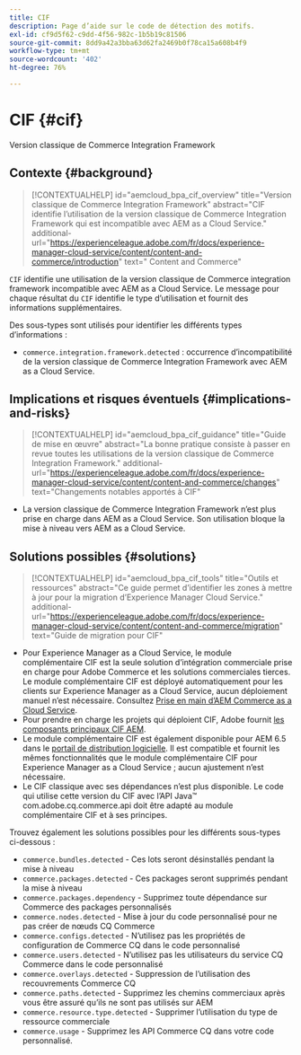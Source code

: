```yaml
---
title: CIF
description: Page d’aide sur le code de détection des motifs.
exl-id: cf9d5f62-c9dd-4f56-982c-1b5b19c81506
source-git-commit: 8dd9a42a3bba63d62fa2469b0f78ca15a608b4f9
workflow-type: tm+mt
source-wordcount: '402'
ht-degree: 76%

---
```


# CIF {#cif}

Version classique de Commerce Integration Framework

## Contexte {#background}

>[!CONTEXTUALHELP]
>id="aemcloud_bpa_cif_overview"
>title="Version classique de Commerce Integration Framework"
>abstract="CIF identifie l’utilisation de la version classique de Commerce Integration Framework qui est incompatible avec AEM as a Cloud Service."
>additional-url="https://experienceleague.adobe.com/fr/docs/experience-manager-cloud-service/content/content-and-commerce/introduction" text=" Content and Commerce"

`CIF` identifie une utilisation de la version classique de Commerce integration framework incompatible avec AEM as a Cloud Service. Le message pour chaque résultat du `CIF` identifie le type d’utilisation et fournit des informations supplémentaires.

Des sous-types sont utilisés pour identifier les différents types d’informations :

* `commerce.integration.framework.detected` : occurrence d’incompatibilité de la version classique de Commerce Integration Framework avec AEM as a Cloud Service.


## Implications et risques éventuels {#implications-and-risks}

>[!CONTEXTUALHELP]
>id="aemcloud_bpa_cif_guidance"
>title="Guide de mise en œuvre"
>abstract="La bonne pratique consiste à passer en revue toutes les utilisations de la version classique de Commerce Integration Framework."
>additional-url="https://experienceleague.adobe.com/fr/docs/experience-manager-cloud-service/content/content-and-commerce/changes" text="Changements notables apportés à CIF"

* La version classique de Commerce Integration Framework n’est plus prise en charge dans AEM as a Cloud Service. Son utilisation bloque la mise à niveau vers AEM as a Cloud Service.

## Solutions possibles {#solutions}

>[!CONTEXTUALHELP]
>id="aemcloud_bpa_cif_tools"
>title="Outils et ressources"
>abstract="Ce guide permet d’identifier les zones à mettre à jour pour la migration d’Experience Manager Cloud Service."
>additional-url="https://experienceleague.adobe.com/fr/docs/experience-manager-cloud-service/content/content-and-commerce/migration" text="Guide de migration pour CIF"

* Pour Experience Manager as a Cloud Service, le module complémentaire CIF est la seule solution d’intégration commerciale prise en charge pour Adobe Commerce et les solutions commerciales tierces. Le module complémentaire CIF est déployé automatiquement pour les clients sur Experience Manager as a Cloud Service, aucun déploiement manuel n’est nécessaire. Consultez [Prise en main d’AEM Commerce as a Cloud Service](https://experienceleague.adobe.com/fr/docs/experience-manager-cloud-service/content/content-and-commerce/storefront/getting-started).
* Pour prendre en charge les projets qui déploient CIF, Adobe fournit [les composants principaux CIF AEM](https://github.com/adobe/aem-core-cif-components).
* Le module complémentaire CIF est également disponible pour AEM 6.5 dans le [portail de distribution logicielle](https://experience.adobe.com/#/downloads/content/software-distribution/en/aem.html). Il est compatible et fournit les mêmes fonctionnalités que le module complémentaire CIF pour Experience Manager as a Cloud Service ; aucun ajustement n’est nécessaire.
* Le CIF classique avec ses dépendances n’est plus disponible. Le code qui utilise cette version du CIF avec l’API Java™ com.adobe.cq.commerce.api doit être adapté au module complémentaire CIF et à ses principes.

Trouvez également les solutions possibles pour les différents sous-types ci-dessous :

* `commerce.bundles.detected` - Ces lots seront désinstallés pendant la mise à niveau
* `commerce.packages.detected` - Ces packages seront supprimés pendant la mise à niveau
* `commerce.packages.dependency` - Supprimez toute dépendance sur Commerce des packages personnalisés
* `commerce.nodes.detected` - Mise à jour du code personnalisé pour ne pas créer de nœuds CQ Commerce
* `commerce.configs.detected` - N’utilisez pas les propriétés de configuration de Commerce CQ dans le code personnalisé
* `commerce.users.detected` - N’utilisez pas les utilisateurs du service CQ Commerce dans le code personnalisé
* `commerce.overlays.detected` - Suppression de l’utilisation des recouvrements Commerce CQ
* `commerce.paths.detected` - Supprimez les chemins commerciaux après vous être assuré qu’ils ne sont pas utilisés sur AEM
* `commerce.resource.type.detected` - Supprimer l’utilisation du type de ressource commerciale
* `commerce.usage` - Supprimez les API Commerce CQ dans votre code personnalisé.
